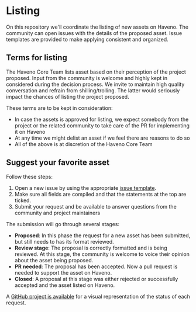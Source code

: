 # Listing

On this repository we'll coordinate the listing of new assets on Haveno. The community can open issues with the details of the proposed asset. Issue templates are provided to make applying consistent and organized.

## Terms for listing

The Haveno Core Team lists asset based on their perception of the project proposed. Input from the community is welcome and highly kept in considered during the decision process. We invite to maintain high quality conversation and refrain from shilling/trolling. The latter would seriously impact the chances of listing the project proposed.

These terms are to be kept in consideration:

- In case the assets is approved for listing, we expect somebody from the project or the related community to take care of the PR for implementing it on Haveno
- At any time we might delist an asset if we feel there are reasons to do so
- All of the above is at discretion of the Haveno Core Team 

## Suggest your favorite asset

Follow these steps:

1. Open a new issue by using the appropriate [issue template](https://github.com/haveno-dex/listing/issues/new/choose).
2. Make sure all fields are compiled and that the statements at the top are ticked.
3. Submit your request and be available to answer questions from the community and project maintainers

The submission will go through several stages:

- **Proposed**: In this phase the request for a new asset has been submitted, but still needs to has its format reviewed.
- **Review stage**: The proposal is correctly formatted and is being reviewed. At this stage, the community is welcome to voice their opinion about the asset being proposed.
- **PR needed**: The proposal has been accepted. Now a pull request is needed to support the asset on Haveno. 
- **Closed**: A proposal at this stage was either rejected or successfully accepted and the asset listed on Haveno.

A [GitHub project is available](https://github.com/orgs/haveno-dex/projects/6) for a visual representation of the status of each request.